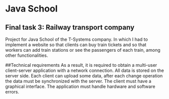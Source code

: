 # Java School

## Final task 3: Railway transport company

Project for Java School of the T-Systems company.
In which I had to implement a website so that clients can buy train tickets and so that workers can add train stations or see the passengers of each train,
among other functionalities.


##Technical requirements
As a result, it is required to obtain a multi-user client-server application with a network connection.
All data is stored on the server side. Each client can upload some data, after each change operation the data must be synchronized with the server.
The client must have a graphical interface.
The application must handle hardware and software errors. 


